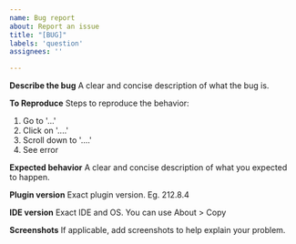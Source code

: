 ```yaml
---
name: Bug report
about: Report an issue
title: "[BUG]"
labels: 'question'
assignees: ''

---
```


**Describe the bug**
A clear and concise description of what the bug is.

**To Reproduce**
Steps to reproduce the behavior:
1. Go to '...'
2. Click on '....'
3. Scroll down to '....'
4. See error

**Expected behavior**
A clear and concise description of what you expected to happen.

**Plugin version**
Exact plugin version. Eg. 212.8.4

**IDE version**
Exact IDE and OS. You can use About > Copy 

**Screenshots**
If applicable, add screenshots to help explain your problem.
